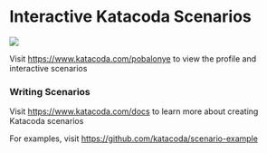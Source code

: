 # Interactive Katacoda Scenarios

[![](http://shields.katacoda.com/katacoda/pobalonye/count.svg)](https://www.katacoda.com/pobalonye "Get your profile on Katacoda.com")

Visit https://www.katacoda.com/pobalonye to view the profile and interactive scenarios

### Writing Scenarios
Visit https://www.katacoda.com/docs to learn more about creating Katacoda scenarios

For examples, visit https://github.com/katacoda/scenario-example
